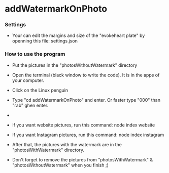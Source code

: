 # addWatermarkOnPhoto

### Settings 

- Your can edit the margins and size of the "evokeheart plate" by openning this file: settings.json

### How to use the program

- Put the pictures in the "photosWithoutWatermark" directory 
- Open the terminal (black window to write the code). It is in the apps of your computer.
- Click on the Linux penguin

- Type "cd addWatermarkOnPhoto" and enter. Or faster type "000" than "rab" ghen enter.
- 
- If you want website pictures, run this command:   node index website
- If you want Instagram pictures, run this command:  node index instagram

- After that, the pictures with the watermark are in the "photosWithWatermark" directory.
- Don't forget to remove the pictures from "photosWithWatermark" & "photosWithoutWatermark" when you finish ;)